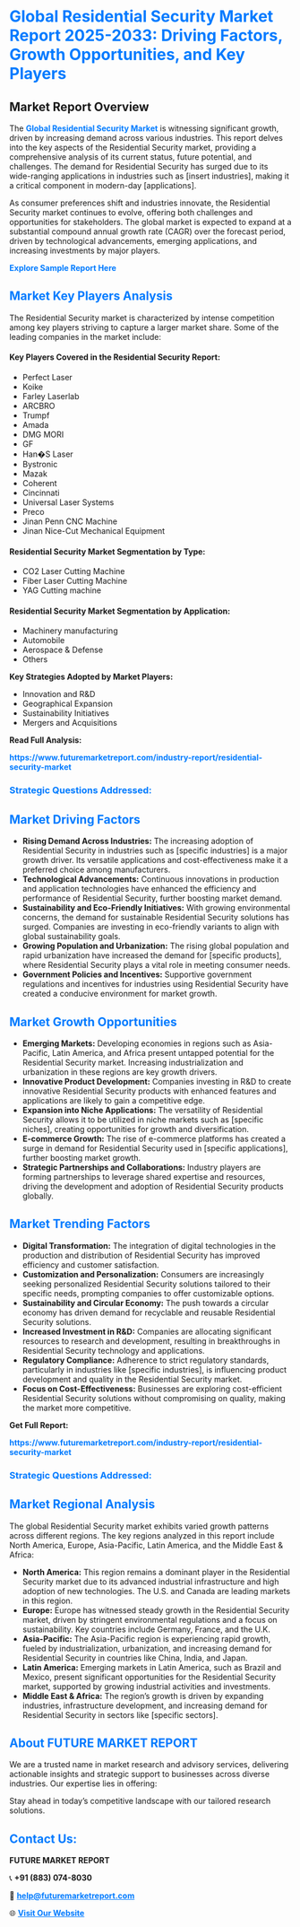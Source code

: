 <h1 style="color: #007BFF;">Global Residential Security Market Report 2025-2033: Driving Factors, Growth Opportunities, and Key Players</h1>

<section id="overview">
<h2>Market Report Overview</h2>
<p>The <a href="https://www.futuremarketreport.com/industry-report/residential-security-market" style="color: #007BFF; text-decoration: none;"><strong>Global Residential Security Market</strong></a> is witnessing significant growth, driven by increasing demand across various industries. This report delves into the key aspects of the Residential Security market, providing a comprehensive analysis of its current status, future potential, and challenges. The demand for Residential Security has surged due to its wide-ranging applications in industries such as [insert industries], making it a critical component in modern-day [applications].</p>
<p>As consumer preferences shift and industries innovate, the Residential Security market continues to evolve, offering both challenges and opportunities for stakeholders. The global market is expected to expand at a substantial compound annual growth rate (CAGR) over the forecast period, driven by technological advancements, emerging applications, and increasing investments by major players.</p>
</section>

<section id="overview">
<p><a href="https://www.futuremarketreport.com/request-sample/reportId=32193" style="color: #007BFF; text-decoration: none;"><strong>Explore Sample Report Here</strong></a></p>
</section>

<section id="key-players">
<h2 style="color: #007BFF;">Market Key Players Analysis</h2>
<p>The Residential Security market is characterized by intense competition among key players striving to capture a larger market share. Some of the leading companies in the market include:</p>
<h4>Key Players Covered in the Residential Security Report:</h4>
<ul><li>Perfect Laser</li><li>Koike</li><li>Farley Laserlab</li><li>ARCBRO</li><li>Trumpf</li><li>Amada</li><li>DMG MORI</li><li>GF</li><li>Han�S Laser</li><li>Bystronic</li><li>Mazak</li><li>Coherent</li><li>Cincinnati</li><li>Universal Laser Systems</li><li>Preco</li><li>Jinan Penn CNC Machine</li><li>Jinan Nice-Cut Mechanical Equipment</li></ul>
<h4>Residential Security Market Segmentation by Type:</h4>
<ul><li>CO2 Laser Cutting Machine</li><li>Fiber Laser Cutting Machine</li><li>YAG Cutting machine</li></ul>

<h4>Residential Security Market Segmentation by Application:</h4>
<ul><li>Machinery manufacturing</li><li>Automobile</li><li>Aerospace &amp; Defense</li><li>Others</li></ul>
<p><strong>Key Strategies Adopted by Market Players:</strong></p>
<ul>
<li>Innovation and R&D</li>
<li>Geographical Expansion</li>
<li>Sustainability Initiatives</li>
<li>Mergers and Acquisitions</li>
</ul>
</section>

<section>
<p><strong>Read Full Analysis: </strong></p><a href="https://www.futuremarketreport.com/industry-report/residential-security-market" style="color: #007BFF; text-decoration: none;"><strong>https://www.futuremarketreport.com/industry-report/residential-security-market</strong></a>
<h3 style="color: #007BFF;">Strategic Questions Addressed:</h3>
</section>

<section id="driving-factors">
<h2 style="color: #007BFF;">Market Driving Factors</h2>
<ul>
<li><strong>Rising Demand Across Industries:</strong> The increasing adoption of Residential Security in industries such as [specific industries] is a major growth driver. Its versatile applications and cost-effectiveness make it a preferred choice among manufacturers.</li>
<li><strong>Technological Advancements:</strong> Continuous innovations in production and application technologies have enhanced the efficiency and performance of Residential Security, further boosting market demand.</li>
<li><strong>Sustainability and Eco-Friendly Initiatives:</strong> With growing environmental concerns, the demand for sustainable Residential Security solutions has surged. Companies are investing in eco-friendly variants to align with global sustainability goals.</li>
<li><strong>Growing Population and Urbanization:</strong> The rising global population and rapid urbanization have increased the demand for [specific products], where Residential Security plays a vital role in meeting consumer needs.</li>
<li><strong>Government Policies and Incentives:</strong> Supportive government regulations and incentives for industries using Residential Security have created a conducive environment for market growth.</li>
</ul>
</section>

<section id="growth-opportunities">
<h2 style="color: #007BFF;">Market Growth Opportunities</h2>
<ul>
<li><strong>Emerging Markets:</strong> Developing economies in regions such as Asia-Pacific, Latin America, and Africa present untapped potential for the Residential Security market. Increasing industrialization and urbanization in these regions are key growth drivers.</li>
<li><strong>Innovative Product Development:</strong> Companies investing in R&D to create innovative Residential Security products with enhanced features and applications are likely to gain a competitive edge.</li>
<li><strong>Expansion into Niche Applications:</strong> The versatility of Residential Security allows it to be utilized in niche markets such as [specific niches], creating opportunities for growth and diversification.</li>
<li><strong>E-commerce Growth:</strong> The rise of e-commerce platforms has created a surge in demand for Residential Security used in [specific applications], further boosting market growth.</li>
<li><strong>Strategic Partnerships and Collaborations:</strong> Industry players are forming partnerships to leverage shared expertise and resources, driving the development and adoption of Residential Security products globally.</li>
</ul>
</section>

<section id="trending-factors">
<h2 style="color: #007BFF;">Market Trending Factors</h2>
<ul>
<li><strong>Digital Transformation:</strong> The integration of digital technologies in the production and distribution of Residential Security has improved efficiency and customer satisfaction.</li>
<li><strong>Customization and Personalization:</strong> Consumers are increasingly seeking personalized Residential Security solutions tailored to their specific needs, prompting companies to offer customizable options.</li>
<li><strong>Sustainability and Circular Economy:</strong> The push towards a circular economy has driven demand for recyclable and reusable Residential Security solutions.</li>
<li><strong>Increased Investment in R&D:</strong> Companies are allocating significant resources to research and development, resulting in breakthroughs in Residential Security technology and applications.</li>
<li><strong>Regulatory Compliance:</strong> Adherence to strict regulatory standards, particularly in industries like [specific industries], is influencing product development and quality in the Residential Security market.</li>
<li><strong>Focus on Cost-Effectiveness:</strong> Businesses are exploring cost-efficient Residential Security solutions without compromising on quality, making the market more competitive.</li>
</ul>
</section>

<section>
<p><strong>Get Full Report: </strong></p><a href="https://www.futuremarketreport.com/industry-report/residential-security-market" style="color: #007BFF; text-decoration: none;"><strong>https://www.futuremarketreport.com/industry-report/residential-security-market</strong></a>
<h3 style="color: #007BFF;">Strategic Questions Addressed:</h3>
</section>


<section id="regional-analysis">
<h2 style="color: #007BFF;">Market Regional Analysis</h2>
<p>The global Residential Security market exhibits varied growth patterns across different regions. The key regions analyzed in this report include North America, Europe, Asia-Pacific, Latin America, and the Middle East & Africa:</p>
<ul>
<li><strong>North America:</strong> This region remains a dominant player in the Residential Security market due to its advanced industrial infrastructure and high adoption of new technologies. The U.S. and Canada are leading markets in this region.</li>
<li><strong>Europe:</strong> Europe has witnessed steady growth in the Residential Security market, driven by stringent environmental regulations and a focus on sustainability. Key countries include Germany, France, and the U.K.</li>
<li><strong>Asia-Pacific:</strong> The Asia-Pacific region is experiencing rapid growth, fueled by industrialization, urbanization, and increasing demand for Residential Security in countries like China, India, and Japan.</li>
<li><strong>Latin America:</strong> Emerging markets in Latin America, such as Brazil and Mexico, present significant opportunities for the Residential Security market, supported by growing industrial activities and investments.</li>
<li><strong>Middle East & Africa:</strong> The region’s growth is driven by expanding industries, infrastructure development, and increasing demand for Residential Security in sectors like [specific sectors].</li>
</ul>
</section>

<footer>
<h2 style="color: #007BFF;">About FUTURE MARKET REPORT</h2>
<p>We are a trusted name in market research and advisory services, delivering actionable insights and strategic support to businesses across diverse industries. Our expertise lies in offering:</p>

<p>Stay ahead in today’s competitive landscape with our tailored research solutions.</p>

<h2 style="color: #007BFF;">Contact Us:</h2>
<p><strong>FUTURE MARKET REPORT</strong></p>
<p>📞 <strong>+91 (883) 074-8030</strong></p>
<p>📧 <strong><a href="mailto:help@futuremarketreport.com" style="color: #007BFF;">help@futuremarketreport.com</a></strong></p>
<p>🌐 <strong><a href="https://www.futuremarketreport.com/" style="color: #007BFF;">Visit Our Website</a></strong></p>
</footer>